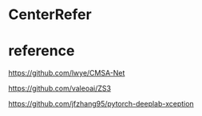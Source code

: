 # CenterRefer

# reference
https://github.com/lwye/CMSA-Net

https://github.com/valeoai/ZS3

https://github.com/jfzhang95/pytorch-deeplab-xception
